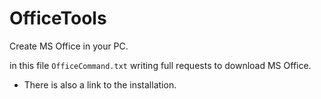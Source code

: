 # OfficeTools
Create MS Office in your PC.

in this file `OfficeCommand.txt` writing full requests to download MS Office.

* There is also a link to the installation.
  
